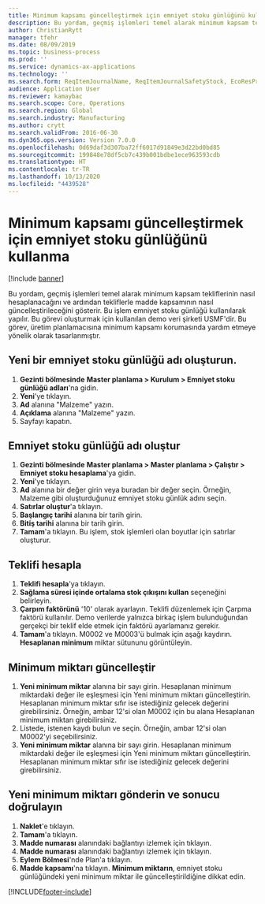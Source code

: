 ```yaml
---
title: Minimum kapsamı güncelleştirmek için emniyet stoku günlüğünü kullanma
description: Bu yordam, geçmiş işlemleri temel alarak minimum kapsam tekliflerinin nasıl hesaplanacağını ve ardından tekliflerle madde kapsamının nasıl güncelleştirileceğini gösterir.
author: ChristianRytt
manager: tfehr
ms.date: 08/09/2019
ms.topic: business-process
ms.prod: ''
ms.service: dynamics-ax-applications
ms.technology: ''
ms.search.form: ReqItemJournalName, ReqItemJournalSafetyStock, EcoResProductInformationDialog, EcoResProductDetailsExtended, ReqItemTable
audience: Application User
ms.reviewer: kamaybac
ms.search.scope: Core, Operations
ms.search.region: Global
ms.search.industry: Manufacturing
ms.author: crytt
ms.search.validFrom: 2016-06-30
ms.dyn365.ops.version: Version 7.0.0
ms.openlocfilehash: 0d69daf3d307ba72ff6017d91849e3d22bd0bd85
ms.sourcegitcommit: 199848e78df5cb7c439b001bdbe1ece963593cdb
ms.translationtype: HT
ms.contentlocale: tr-TR
ms.lasthandoff: 10/13/2020
ms.locfileid: "4439528"
---
```

# <a name="use-the-safety-stock-journal-to-update-minimum-coverage"></a>Minimum kapsamı güncelleştirmek için emniyet stoku günlüğünü kullanma

[!include [banner](../../includes/banner.md)]

Bu yordam, geçmiş işlemleri temel alarak minimum kapsam tekliflerinin nasıl hesaplanacağını ve ardından tekliflerle madde kapsamının nasıl güncelleştirileceğini gösterir. Bu işlem emniyet stoku günlüğü kullanılarak yapılır. Bu görevi oluşturmak için kullanılan demo veri şirketi USMF'dir. Bu görev, üretim planlamacısına minimum kapsamı korumasında yardım etmeye yönelik olarak tasarlanmıştır.


## <a name="create-a-new-safety-stock-journal-name"></a>Yeni bir emniyet stoku günlüğü adı oluşturun.
1. **Gezinti bölmesinde** **Master planlama > Kurulum > Emniyet stoku günlüğü adları**'na gidin.
2. **Yeni**'ye tıklayın.
3. **Ad** alanına "Malzeme" yazın.
4. **Açıklama** alanına "Malzeme" yazın.
5. Sayfayı kapatın.

## <a name="create-a-safety-stock-journal"></a>Emniyet stoku günlüğü adı oluştur
1. **Gezinti bölmesinde** **Master planlama > Master planlama > Çalıştır > Emniyet stoku hesaplama**'ya gidin.
2. **Yeni**'ye tıklayın.
3. **Ad** alanına bir değer girin veya buradan bir değer seçin. Örneğin, Malzeme gibi oluşturduğunuz emniyet stoku günlük adını seçin.  
4. **Satırlar oluştur**'a tıklayın.
5. **Başlangıç tarihi** alanına bir tarih girin.  
6. **Bitiş tarihi** alanına bir tarih girin.
7. **Tamam**'a tıklayın. Bu işlem, stok işlemleri olan boyutlar için satırlar oluşturur.  

## <a name="calculate-proposal"></a>Teklifi hesapla
1. **Teklifi hesapla**'ya tıklayın.
2. **Sağlama süresi içinde ortalama stok çıkışını kullan** seçeneğini belirleyin.
3. **Çarpım faktörünü** '10' olarak ayarlayın. Teklifi düzenlemek için Çarpma faktörü kullanılır. Demo verilerde yalnızca birkaç işlem bulunduğundan gerçekçi bir teklif elde etmek için faktörü ayarlamanız gerekir.  
4. **Tamam**'a tıklayın. M0002 ve M0003'ü bulmak için aşağı kaydırın. **Hesaplanan minimum** miktar sütununu görüntüleyin.   

## <a name="update-minimum-quantity"></a>Minimum miktarı güncelleştir
1. **Yeni minimum miktar** alanına bir sayı girin. Hesaplanan minimum miktardaki değer ile eşleşmesi için Yeni minimum miktarı güncelleştirin. Hesaplanan minimum miktar sıfır ise istediğiniz gelecek değerini girebilirsiniz. Örneğin, ambar 12'si olan M0002 için bu alana Hesaplanan minimum miktarı girebilirsiniz.  
2. Listede, istenen kaydı bulun ve seçin. Örneğin, ambar 12'si olan M0002'yi seçebilirsiniz.  
3. **Yeni minimum miktar** alanına bir sayı girin. Hesaplanan minimum miktardaki değer ile eşleşmesi için Yeni minimum miktarı güncelleştirin. Hesaplanan minimum miktar sıfır ise istediğiniz gelecek değerini girebilirsiniz.  

## <a name="post-the-new-minimum-quantity-and-validate-the-result"></a>Yeni minimum miktarı gönderin ve sonucu doğrulayın
1. **Naklet**'e tıklayın.
2. **Tamam**'a tıklayın.
3. **Madde numarası** alanındaki bağlantıyı izlemek için tıklayın.
4. **Madde numarası** alanındaki bağlantıyı izlemek için tıklayın.
5. **Eylem Bölmesi**'nde Plan'a tıklayın.
6. **Madde kapsamı**'na tıklayın. **Minimum miktarın**, emniyet stoku günlüğündeki yeni minimum miktar ile güncelleştirildiğine dikkat edin.  



[!INCLUDE[footer-include](../../../includes/footer-banner.md)]